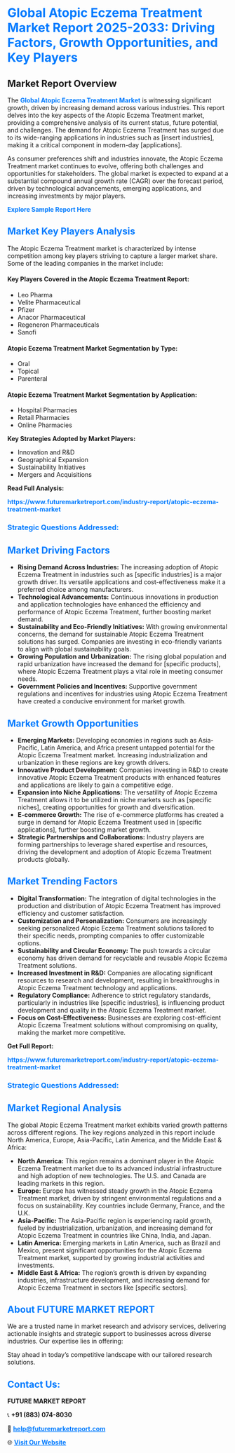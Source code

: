 <h1 style="color: #007BFF;">Global Atopic Eczema Treatment Market Report 2025-2033: Driving Factors, Growth Opportunities, and Key Players</h1>

<section id="overview">
<h2>Market Report Overview</h2>
<p>The <a href="https://www.futuremarketreport.com/industry-report/atopic-eczema-treatment-market" style="color: #007BFF; text-decoration: none;"><strong>Global Atopic Eczema Treatment Market</strong></a> is witnessing significant growth, driven by increasing demand across various industries. This report delves into the key aspects of the Atopic Eczema Treatment market, providing a comprehensive analysis of its current status, future potential, and challenges. The demand for Atopic Eczema Treatment has surged due to its wide-ranging applications in industries such as [insert industries], making it a critical component in modern-day [applications].</p>
<p>As consumer preferences shift and industries innovate, the Atopic Eczema Treatment market continues to evolve, offering both challenges and opportunities for stakeholders. The global market is expected to expand at a substantial compound annual growth rate (CAGR) over the forecast period, driven by technological advancements, emerging applications, and increasing investments by major players.</p>
</section>

<section id="overview">
<p><a href="https://www.futuremarketreport.com/request-sample/reportId=43792" style="color: #007BFF; text-decoration: none;"><strong>Explore Sample Report Here</strong></a></p>
</section>

<section id="key-players">
<h2 style="color: #007BFF;">Market Key Players Analysis</h2>
<p>The Atopic Eczema Treatment market is characterized by intense competition among key players striving to capture a larger market share. Some of the leading companies in the market include:</p>
<h4>Key Players Covered in the Atopic Eczema Treatment Report:</h4>
<ul><li>Leo Pharma</li><li>Velite Pharmaceutical</li><li>Pfizer</li><li>Anacor Pharmaceutical</li><li>Regeneron Pharmaceuticals</li><li>Sanofi</li></ul>
<h4>Atopic Eczema Treatment Market Segmentation by Type:</h4>
<ul><li>Oral</li><li>Topical</li><li>Parenteral</li></ul>

<h4>Atopic Eczema Treatment Market Segmentation by Application:</h4>
<ul><li>Hospital Pharmacies</li><li>Retail Pharmacies</li><li>Online Pharmacies</li></ul>
<p><strong>Key Strategies Adopted by Market Players:</strong></p>
<ul>
<li>Innovation and R&D</li>
<li>Geographical Expansion</li>
<li>Sustainability Initiatives</li>
<li>Mergers and Acquisitions</li>
</ul>
</section>

<section>
<p><strong>Read Full Analysis: </strong></p><a href="https://www.futuremarketreport.com/industry-report/atopic-eczema-treatment-market" style="color: #007BFF; text-decoration: none;"><strong>https://www.futuremarketreport.com/industry-report/atopic-eczema-treatment-market</strong></a>
<h3 style="color: #007BFF;">Strategic Questions Addressed:</h3>
</section>

<section id="driving-factors">
<h2 style="color: #007BFF;">Market Driving Factors</h2>
<ul>
<li><strong>Rising Demand Across Industries:</strong> The increasing adoption of Atopic Eczema Treatment in industries such as [specific industries] is a major growth driver. Its versatile applications and cost-effectiveness make it a preferred choice among manufacturers.</li>
<li><strong>Technological Advancements:</strong> Continuous innovations in production and application technologies have enhanced the efficiency and performance of Atopic Eczema Treatment, further boosting market demand.</li>
<li><strong>Sustainability and Eco-Friendly Initiatives:</strong> With growing environmental concerns, the demand for sustainable Atopic Eczema Treatment solutions has surged. Companies are investing in eco-friendly variants to align with global sustainability goals.</li>
<li><strong>Growing Population and Urbanization:</strong> The rising global population and rapid urbanization have increased the demand for [specific products], where Atopic Eczema Treatment plays a vital role in meeting consumer needs.</li>
<li><strong>Government Policies and Incentives:</strong> Supportive government regulations and incentives for industries using Atopic Eczema Treatment have created a conducive environment for market growth.</li>
</ul>
</section>

<section id="growth-opportunities">
<h2 style="color: #007BFF;">Market Growth Opportunities</h2>
<ul>
<li><strong>Emerging Markets:</strong> Developing economies in regions such as Asia-Pacific, Latin America, and Africa present untapped potential for the Atopic Eczema Treatment market. Increasing industrialization and urbanization in these regions are key growth drivers.</li>
<li><strong>Innovative Product Development:</strong> Companies investing in R&D to create innovative Atopic Eczema Treatment products with enhanced features and applications are likely to gain a competitive edge.</li>
<li><strong>Expansion into Niche Applications:</strong> The versatility of Atopic Eczema Treatment allows it to be utilized in niche markets such as [specific niches], creating opportunities for growth and diversification.</li>
<li><strong>E-commerce Growth:</strong> The rise of e-commerce platforms has created a surge in demand for Atopic Eczema Treatment used in [specific applications], further boosting market growth.</li>
<li><strong>Strategic Partnerships and Collaborations:</strong> Industry players are forming partnerships to leverage shared expertise and resources, driving the development and adoption of Atopic Eczema Treatment products globally.</li>
</ul>
</section>

<section id="trending-factors">
<h2 style="color: #007BFF;">Market Trending Factors</h2>
<ul>
<li><strong>Digital Transformation:</strong> The integration of digital technologies in the production and distribution of Atopic Eczema Treatment has improved efficiency and customer satisfaction.</li>
<li><strong>Customization and Personalization:</strong> Consumers are increasingly seeking personalized Atopic Eczema Treatment solutions tailored to their specific needs, prompting companies to offer customizable options.</li>
<li><strong>Sustainability and Circular Economy:</strong> The push towards a circular economy has driven demand for recyclable and reusable Atopic Eczema Treatment solutions.</li>
<li><strong>Increased Investment in R&D:</strong> Companies are allocating significant resources to research and development, resulting in breakthroughs in Atopic Eczema Treatment technology and applications.</li>
<li><strong>Regulatory Compliance:</strong> Adherence to strict regulatory standards, particularly in industries like [specific industries], is influencing product development and quality in the Atopic Eczema Treatment market.</li>
<li><strong>Focus on Cost-Effectiveness:</strong> Businesses are exploring cost-efficient Atopic Eczema Treatment solutions without compromising on quality, making the market more competitive.</li>
</ul>
</section>

<section>
<p><strong>Get Full Report: </strong></p><a href="https://www.futuremarketreport.com/industry-report/atopic-eczema-treatment-market" style="color: #007BFF; text-decoration: none;"><strong>https://www.futuremarketreport.com/industry-report/atopic-eczema-treatment-market</strong></a>
<h3 style="color: #007BFF;">Strategic Questions Addressed:</h3>
</section>


<section id="regional-analysis">
<h2 style="color: #007BFF;">Market Regional Analysis</h2>
<p>The global Atopic Eczema Treatment market exhibits varied growth patterns across different regions. The key regions analyzed in this report include North America, Europe, Asia-Pacific, Latin America, and the Middle East & Africa:</p>
<ul>
<li><strong>North America:</strong> This region remains a dominant player in the Atopic Eczema Treatment market due to its advanced industrial infrastructure and high adoption of new technologies. The U.S. and Canada are leading markets in this region.</li>
<li><strong>Europe:</strong> Europe has witnessed steady growth in the Atopic Eczema Treatment market, driven by stringent environmental regulations and a focus on sustainability. Key countries include Germany, France, and the U.K.</li>
<li><strong>Asia-Pacific:</strong> The Asia-Pacific region is experiencing rapid growth, fueled by industrialization, urbanization, and increasing demand for Atopic Eczema Treatment in countries like China, India, and Japan.</li>
<li><strong>Latin America:</strong> Emerging markets in Latin America, such as Brazil and Mexico, present significant opportunities for the Atopic Eczema Treatment market, supported by growing industrial activities and investments.</li>
<li><strong>Middle East & Africa:</strong> The region’s growth is driven by expanding industries, infrastructure development, and increasing demand for Atopic Eczema Treatment in sectors like [specific sectors].</li>
</ul>
</section>

<footer>
<h2 style="color: #007BFF;">About FUTURE MARKET REPORT</h2>
<p>We are a trusted name in market research and advisory services, delivering actionable insights and strategic support to businesses across diverse industries. Our expertise lies in offering:</p>

<p>Stay ahead in today’s competitive landscape with our tailored research solutions.</p>

<h2 style="color: #007BFF;">Contact Us:</h2>
<p><strong>FUTURE MARKET REPORT</strong></p>
<p>📞 <strong>+91 (883) 074-8030</strong></p>
<p>📧 <strong><a href="mailto:help@futuremarketreport.com" style="color: #007BFF;">help@futuremarketreport.com</a></strong></p>
<p>🌐 <strong><a href="https://www.futuremarketreport.com/" style="color: #007BFF;">Visit Our Website</a></strong></p>
</footer>